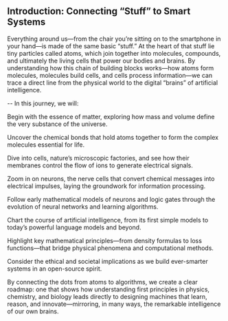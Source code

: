 ## Introduction: Connecting “Stuff” to Smart Systems

Everything around us—from the chair you’re sitting on to the smartphone in your hand—is made of the same basic “stuff.” At the heart of that stuff lie tiny particles called atoms, which join together into molecules, compounds, and ultimately the living cells that power our bodies and brains. By understanding how this chain of building blocks works—how atoms form molecules, molecules build cells, and cells process information—we can trace a direct line from the physical world to the digital “brains” of artificial intelligence.

--
In this journey, we will:

Begin with the essence of matter, exploring how mass and volume define the very substance of the universe.

Uncover the chemical bonds that hold atoms together to form the complex molecules essential for life.

Dive into cells, nature’s microscopic factories, and see how their membranes control the flow of ions to generate electrical signals.

Zoom in on neurons, the nerve cells that convert chemical messages into electrical impulses, laying the groundwork for information processing.

Follow early mathematical models of neurons and logic gates through the evolution of neural networks and learning algorithms.

Chart the course of artificial intelligence, from its first simple models to today’s powerful language models and beyond.

Highlight key mathematical principles—from density formulas to loss functions—that bridge physical phenomena and computational methods.

Consider the ethical and societal implications as we build ever-smarter systems in an open-source spirit.

By connecting the dots from atoms to algorithms, we create a clear roadmap: one that shows how understanding first principles in physics, chemistry, and biology leads directly to designing machines that learn, reason, and innovate—mirroring, in many ways, the remarkable intelligence of our own brains.
